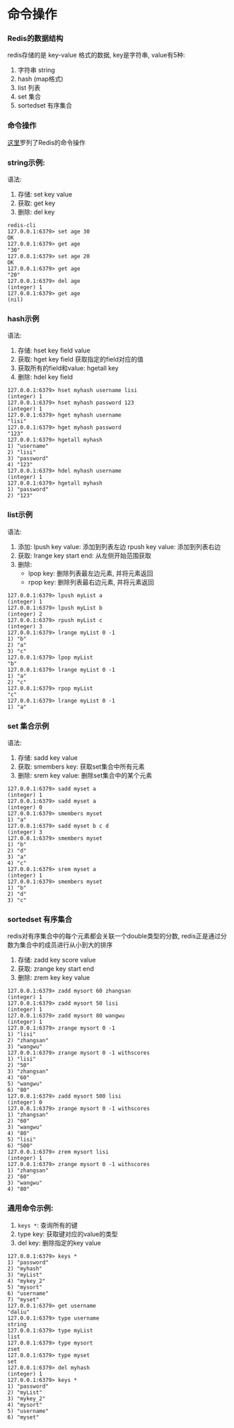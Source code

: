 # 命令操作

### Redis的数据结构

redis存储的是 key-value 格式的数据, key是字符串, value有5种:

1. 字符串 string
2. hash (map格式)
3. list 列表
4. set 集合
5. sortedset 有序集合

### 命令操作

[这里](https://www.redis.net.cn/order/)罗列了Redis的命令操作

### string示例:  
语法: 
1. 存储: set key value
2. 获取: get key
3. 删除: del key
```
redis-cli
127.0.0.1:6379> set age 30
OK
127.0.0.1:6379> get age
"30"
127.0.0.1:6379> set age 20
OK
127.0.0.1:6379> get age
"20"
127.0.0.1:6379> del age
(integer) 1
127.0.0.1:6379> get age
(nil)
```

### hash示例
语法:
1. 存储: hset key field value
2. 获取: hget key field 获取指定的field对应的值
3. 获取所有的field和value: hgetall key
4. 删除: hdel key field

```
127.0.0.1:6379> hset myhash username lisi
(integer) 1
127.0.0.1:6379> hset myhash password 123
(integer) 1
127.0.0.1:6379> hget myhash username
"lisi"
127.0.0.1:6379> hget myhash password
"123"
127.0.0.1:6379> hgetall myhash
1) "username"
2) "lisi"
3) "password"
4) "123"
127.0.0.1:6379> hdel myhash username
(integer) 1
127.0.0.1:6379> hgetall myhash
1) "password"
2) "123"
```

### list示例  
语法:
1. 添加: lpush key value: 添加到列表左边  rpush key value: 添加到列表右边
2. 获取: lrange key start end: 从左侧开始范围获取
3. 删除: 
    - lpop key: 删除列表最左边元素, 并将元素返回
    - rpop key: 删除列表最右边元素, 并将元素返回  
    
```
127.0.0.1:6379> lpush myList a
(integer) 1
127.0.0.1:6379> lpush myList b
(integer) 2
127.0.0.1:6379> rpush myList c
(integer) 3
127.0.0.1:6379> lrange myList 0 -1
1) "b"
2) "a"
3) "c"
127.0.0.1:6379> lpop myList
"b"
127.0.0.1:6379> lrange myList 0 -1
1) "a"
2) "c"
127.0.0.1:6379> rpop myList
"c"
127.0.0.1:6379> lrange myList 0 -1
1) "a"
```

### set 集合示例  
语法:
1. 存储: sadd key value
2. 获取: smembers key: 获取set集合中所有元素
3. 删除: srem key value: 删除set集合中的某个元素

```
127.0.0.1:6379> sadd myset a
(integer) 1
127.0.0.1:6379> sadd myset a
(integer) 0
127.0.0.1:6379> smembers myset
1) "a"
127.0.0.1:6379> sadd myset b c d
(integer) 3
127.0.0.1:6379> smembers myset
1) "b"
2) "d"
3) "a"
4) "c"
127.0.0.1:6379> srem myset a
(integer) 1
127.0.0.1:6379> smembers myset
1) "b"
2) "d"
3) "c"
```

### sortedset 有序集合
redis对有序集合中的每个元素都会关联一个double类型的分数, redis正是通过分数为集合中的成员进行从小到大的排序
1. 存储: zadd key score value
2. 获取: zrange key start end
3. 删除: zrem key key value

```
127.0.0.1:6379> zadd mysort 60 zhangsan
(integer) 1
127.0.0.1:6379> zadd mysort 50 lisi
(integer) 1
127.0.0.1:6379> zadd mysort 80 wangwu
(integer) 1
127.0.0.1:6379> zrange mysort 0 -1
1) "lisi"
2) "zhangsan"
3) "wangwu"
127.0.0.1:6379> zrange mysort 0 -1 withscores
1) "lisi"
2) "50"
3) "zhangsan"
4) "60"
5) "wangwu"
6) "80"
127.0.0.1:6379> zadd mysort 500 lisi
(integer) 0
127.0.0.1:6379> zrange mysort 0 -1 withscores
1) "zhangsan"
2) "60"
3) "wangwu"
4) "80"
5) "lisi"
6) "500"
127.0.0.1:6379> zrem mysort lisi
(integer) 1
127.0.0.1:6379> zrange mysort 0 -1 withscores
1) "zhangsan"
2) "60"
3) "wangwu"
4) "80"
```

### 通用命令示例: 
1. `keys *`: 查询所有的键
2. type key: 获取键对应的value的类型
3. del key: 删除指定的key value

```
127.0.0.1:6379> keys *
1) "password"
2) "myhash"
3) "myList"
4) "mykey_2"
5) "mysort"
6) "username"
7) "myset"
127.0.0.1:6379> get username
"daliu"
127.0.0.1:6379> type username
string
127.0.0.1:6379> type myList
list
127.0.0.1:6379> type mysort
zset
127.0.0.1:6379> type myset
set
127.0.0.1:6379> del myhash
(integer) 1
127.0.0.1:6379> keys *
1) "password"
2) "myList"
3) "mykey_2"
4) "mysort"
5) "username"
6) "myset"
```

